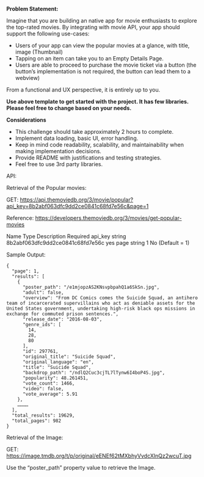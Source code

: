 **Problem Statement:**

Imagine that you are building an native app for movie enthusiasts to explore the top-rated movies. 
By integrating with movie API, your app should support the following use-cases:

* Users of your app can view the popular movies at a glance, with title, image (Thumbnail)
* Tapping on an item can take you to an Empty Details Page. 
* Users are able to proceed to purchase the movie ticket via a button (the button’s implementation is not required, the button can lead them to a webview)



From a functional and UX perspective, it is entirely up to you.

**Use above template to get started with the project. It has few libraries. Please feel free to change based on your needs.**

**Considerations**

* This challenge should take approximately 2 hours to complete.
* Implement data loading, basic UI, error handling.
* Keep in mind code readability, scalability, and maintainability when making implementation decisions.
* Provide README with justifications and testing strategies.
* Feel free to use 3rd party libraries.




API: 


Retrieval of the Popular movies:

GET: https://api.themoviedb.org/3/movie/popular?api_key=8b2abf063dfc9dd2ce0841c68fd7e56c&page=1

Reference: https://developers.themoviedb.org/3/movies/get-popular-movies

Name
Type
Description
Required
api_key
string
8b2abf063dfc9dd2ce0841c68fd7e56c
yes
page
string
1
No (Default = 1)



Sample Output:

```
{
  "page": 1,
  "results": [
    {
      "poster_path": "/e1mjopzAS2KNsvpbpahQ1a6SkSn.jpg",
      "adult": false,
      "overview": "From DC Comics comes the Suicide Squad, an antihero team of incarcerated supervillains who act as deniable assets for the United States government, undertaking high-risk black ops missions in exchange for commuted prison sentences.",
      "release_date": "2016-08-03",
      "genre_ids": [
        14,
        28,
        80
      ],
      "id": 297761,
      "original_title": "Suicide Squad",
      "original_language": "en",
      "title": "Suicide Squad",
      "backdrop_path": "/ndlQ2Cuc3cjTL7lTynw6I4boP4S.jpg",
      "popularity": 48.261451,
      "vote_count": 1466,
      "video": false,
      "vote_average": 5.91
    },
    …………
  ],
  "total_results": 19629,
  "total_pages": 982
}
```


Retrieval of the Image:


GET: https://image.tmdb.org/t/p/original/eENEf62tMXbhyVvdcXlnQz2wcuT.jpg


Use the “poster_path” property value to retrieve the Image.

